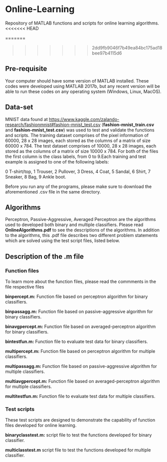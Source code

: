 # Online-Learning
Repository of MATLAB functions and scripts for online learning algorithms.
<<<<<<< HEAD

=======
 
>>>>>>> 2dd9fb9046f7b49ea84bc175ad18bee97b4115d6
## Pre-requisite
Your computer should have some version of MATLAB installed. These codes were developed using MATLAB 2017b, but any recent version will be able to run these codes on any operating system (Windows, Linux, MacOS).

## Data-set
MNIST data found at https://www.kaggle.com/zalando-research/fashionmnist#fashion-mnist_test.csv (**fashion-mnist_train.csv** and **fashion-mnist_test.csv**) was used to test and validate the functions and scripts. The training dataset comprises of the pixel information of 60000, 28 x 28 images, each stored as the columns of a matrix of size 60000 x 784. The test dataset comprises of 10000, 28 x 28 images, each stored as the columns of a matrix of size 10000 x 784. For both of the files the first column is the class labels, from 0 to 9.Each training and test example is assigned to one of the following labels:

0 T-shirt/top, 1 Trouser, 2 Pullover, 3 Dress, 4 Coat, 5 Sandal, 6 Shirt, 7 Sneaker, 8 Bag, 9 Ankle boot.

Before you run any of the programs, please make sure to download the aforementioned .csv file in the same directory.

## Algorithms
Perceptron, Passive-Aggressive, Averaged Perceptron are the algorithms used to developed both binary and multiple classifiers. Please read **OnlineAlgorithms.pdf** to see the descriptions of the algorithms. In addition to the algorithms, this .pdf file describes two different problem statements which are solved using the test script files, listed below.

## Description of the .m file

### Function files
To learn more about the function files, please read the commments in the file respective files

**binpercept.m:** Function file based on perceptron algorithm for binary classifiers.

**binpassagg.m:** Function file based on passive-aggressive algorithm for binary classifiers.

**binavgpercept.m:** Function file based on averaged-perceptron algorithm for binary classifiers.

**bintestfun.m:** Function file to evaluate test data for binary classifiers.

**multipercept.m:** Function file based on perceptron algorithm for multiple classifiers.

**multipassagg.m:** Function file based on passive-aggressive algorithm for multiple classifiers.



**multiavgpercept.m:** Function file based on averaged-perceptron algorithm for multiple classifiers.

**multitestfun.m:** Function file to evaluate test data for multiple classifiers.

### Test scripts
These test scripts are designed to demonstrate the capability of function files developed for online learning.

**binaryclasstest.m:** script file to test the functions developed for binary classifier.

**multiclasstest.m** script file to test the functions developed for multiple classifier.
